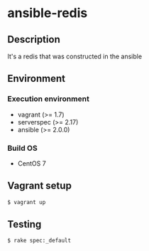 # ansible-redis

## Description
It's a redis that was constructed in the ansible

## Environment

### Execution environment
- vagrant (>= 1.7)
- serverspec (>= 2.17)
- ansible (>= 2.0.0)

### Build OS
- CentOS 7

## Vagrant setup

```bash
$ vagrant up
```

## Testing

```bash
$ rake spec:_default
```
